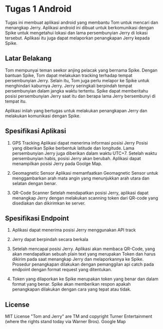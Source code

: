# Tugas 1 Android

Tugas ini membuat aplikasi android yang membantu Tom untuk mencari dan menangkap Jerry. Aplikasi android ini dibuat untuk berkomunikasi dengan Spike untuk mengetahui lokasi dan lama persembunyian Jerry di lokasi tersebut. Aplikasi itu juga dapat melaporkan penangkapan Jerry kepada Spike.

## Latar Belakang
Tom mempunyai teman seekor anjing pelacak yang bernama Spike. Dengan bantuan Spike, Tom dapat melakukan tracking terhadap tempat persembunyian Jerry. Selain itu, Tom juga perlu melapor ke Spike untuk menghindari kaburnya Jerry. Jerry seringkali berpindah tempat persembunyian dalam jangka waktu tertentu. Spike dapat memberitahu posisi persembunyian Jerry saat itu dan berapa lama Jerry bersembunyi di tempat itu.

Aplikasi inilah yang bertugas untuk melakukan penangkapan Jerry dan melakukan komunikasi dengan Spike.

## Spesifikasi Aplikasi
1. GPS Tracking
Aplikasi dapat menerima informasi posisi Jerry Posisi yang diberikan Spike berbentuk latitude dan longitude. Lama persembunyian Jerry juga diberikan dalam waktu UTC+7. Setelah waktu persembunyian habis, posisi Jerry akan berubah. Aplikasi dapat menampilkan posisi Jerry pada Goolge Map.

2. Geomagnetic Sensor
Aplikasi memanfaatkan Geomagnetic Sensor untuk menggambarkan arah mata angin yang menunjukkan arah utara dan selatan dengan benar.

3. QR-Code Scanner
Setelah mendapatkan posisi Jerry, aplikasi dapat menangkap Jerry dengan melakukan scanning token dari QR-code yang disediakan dan dikirimkan ke server.

## Spesifikasi Endpoint
1. Aplikasi dapat menerima posisi Jerry menggunakan API track

2. Jerry dapat berpindah secara berkala

3. Setelah mencapai posisi Jerry. Aplikasi akan membaca QR-Code, yang akan mendapatkan sebuah plain text yang merupakan Token dan harus dikirim pada saat menangkap Jerry dan melaporkannya ke Spike.
Prosedur penangkapan dilakukan dengan pemanggilan api catch pada endpoint dengan format request yang ditentukan.

4. Token yang dilaporkan ke Spike merupakan token yang benar dan dalam format yang benar. Spike akan memberikan respon apakah penangkapan dilakukan dengan cara yang tepat atau tidak.

## License

MIT License
"Tom and Jerry" are TM and copyright Turner Entertainment (where the rights stand today via Warner Bros).
Google Map
